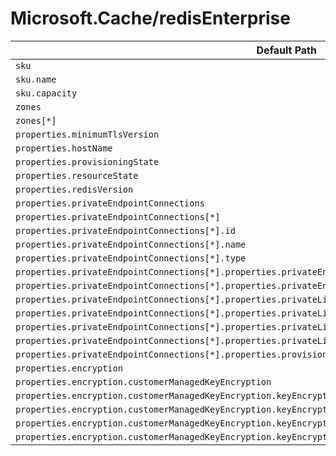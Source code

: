 # Microsoft.Cache/redisEnterprise

| Default Path | Alias |
|---|---|
| `sku` | `Microsoft.Cache/redisEnterprise/sku` |
| `sku.name` | `Microsoft.Cache/redisEnterprise/sku.name` |
| `sku.capacity` | `Microsoft.Cache/redisEnterprise/sku.capacity` |
| `zones` | `Microsoft.Cache/redisEnterprise/zones` |
| `zones[*]` | `Microsoft.Cache/redisEnterprise/zones[*]` |
| `properties.minimumTlsVersion` | `Microsoft.Cache/redisEnterprise/minimumTlsVersion` |
| `properties.hostName` | `Microsoft.Cache/redisEnterprise/hostName` |
| `properties.provisioningState` | `Microsoft.Cache/redisEnterprise/provisioningState` |
| `properties.resourceState` | `Microsoft.Cache/redisEnterprise/resourceState` |
| `properties.redisVersion` | `Microsoft.Cache/redisEnterprise/redisVersion` |
| `properties.privateEndpointConnections` | `Microsoft.Cache/redisEnterprise/privateEndpointConnections` |
| `properties.privateEndpointConnections[*]` | `Microsoft.Cache/redisEnterprise/privateEndpointConnections[*]` |
| `properties.privateEndpointConnections[*].id` | `Microsoft.Cache/redisEnterprise/privateEndpointConnections[*].id` |
| `properties.privateEndpointConnections[*].name` | `Microsoft.Cache/redisEnterprise/privateEndpointConnections[*].name` |
| `properties.privateEndpointConnections[*].type` | `Microsoft.Cache/redisEnterprise/privateEndpointConnections[*].type` |
| `properties.privateEndpointConnections[*].properties.privateEndpoint` | `Microsoft.Cache/redisEnterprise/privateEndpointConnections[*].privateEndpoint` |
| `properties.privateEndpointConnections[*].properties.privateEndpoint.id` | `Microsoft.Cache/redisEnterprise/privateEndpointConnections[*].privateEndpoint.id` |
| `properties.privateEndpointConnections[*].properties.privateLinkServiceConnectionState` | `Microsoft.Cache/redisEnterprise/privateEndpointConnections[*].privateLinkServiceConnectionState` |
| `properties.privateEndpointConnections[*].properties.privateLinkServiceConnectionState.status` | `Microsoft.Cache/redisEnterprise/privateEndpointConnections[*].privateLinkServiceConnectionState.status` |
| `properties.privateEndpointConnections[*].properties.privateLinkServiceConnectionState.description` | `Microsoft.Cache/redisEnterprise/privateEndpointConnections[*].privateLinkServiceConnectionState.description` |
| `properties.privateEndpointConnections[*].properties.privateLinkServiceConnectionState.actionsRequired` | `Microsoft.Cache/redisEnterprise/privateEndpointConnections[*].privateLinkServiceConnectionState.actionsRequired` |
| `properties.privateEndpointConnections[*].properties.provisioningState` | `Microsoft.Cache/redisEnterprise/privateEndpointConnections[*].provisioningState` |
| `properties.encryption` | `Microsoft.Cache/redisEnterprise/encryption` |
| `properties.encryption.customerManagedKeyEncryption` | `Microsoft.Cache/redisEnterprise/encryption.customerManagedKeyEncryption` |
| `properties.encryption.customerManagedKeyEncryption.keyEncryptionKeyIdentity` | `Microsoft.Cache/redisEnterprise/encryption.customerManagedKeyEncryption.keyEncryptionKeyIdentity` |
| `properties.encryption.customerManagedKeyEncryption.keyEncryptionKeyIdentity.userAssignedIdentityResourceId` | `Microsoft.Cache/redisEnterprise/encryption.customerManagedKeyEncryption.keyEncryptionKeyIdentity.userAssignedIdentityResourceId` |
| `properties.encryption.customerManagedKeyEncryption.keyEncryptionKeyIdentity.identityType` | `Microsoft.Cache/redisEnterprise/encryption.customerManagedKeyEncryption.keyEncryptionKeyIdentity.identityType` |
| `properties.encryption.customerManagedKeyEncryption.keyEncryptionKeyUrl` | `Microsoft.Cache/redisEnterprise/encryption.customerManagedKeyEncryption.keyEncryptionKeyUrl` |

